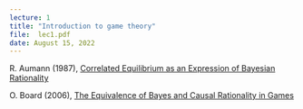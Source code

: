 ```yaml
---
lecture: 1
title: "Introduction to game theory"
file:  lec1.pdf
date: August 15, 2022
---
```


R. Aumann (1987), [Correlated Equilibrium as an Expression of Bayesian Rationality](https://www.jstor.org/stable/pdf/1911154.pdf)

O. Board (2006), [The Equivalence of Bayes and Causal Rationality in Games](https://link.springer.com/article/10.1007/s11238-006-7868-y)

